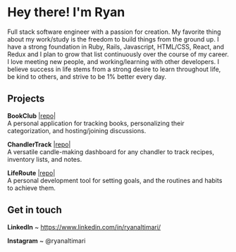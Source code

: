 # Hey there! I'm Ryan

Full stack software engineer with a passion for creation. My favorite thing about my work/study is the freedom to build things from the ground up. 
I have a strong foundation in Ruby, Rails, Javascript, HTML/CSS, React, and Redux and I plan to grow that list continuously over the course of my career. 
I love meeting new people, and working/learning with other developers. I believe success in life stems from a strong desire to learn throughout life, be kind to others, and strive to be 1% better every day.

## Projects

**BookClub** |[repo](https://github.com/Mari-8/BookClub/tree/master)|  
A personal application for tracking books, personalizing their categorization, and hosting/joining discussions.

**ChandlerTrack** |[repo](https://github.com/Mari-8/ChandlerTrack/tree/master)|    
A versatile candle-making dashboard for any chandler to track recipes, inventory lists, and notes.

**LifeRoute** |[repo](https://github.com/Mari-8/BookClub/tree/master)|    
A personal development tool for setting goals, and the routines and habits to achieve them.

## Get in touch

**LinkedIn** ~ https://www.linkedin.com/in/ryanaltimari/

**Instagram** ~ @ryanaltimari
